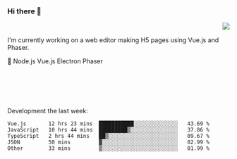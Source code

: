 ### Hi there 👋

<img align="right" src="https://github-readme-stats.vercel.app/api?username=jasonpanggo"/>

<br>
<p align="left">
I'm currently working on a web editor making H5 pages using Vue.js and Phaser.
</p>
<p align="left">
📖 Node.js Vue.js Electron Phaser
</p>
<br>
<br>
<br>
<br>

Development the last week:
<!--START_SECTION:waka-->
```text
Vue.js       12 hrs 23 mins  ███████████░░░░░░░░░░░░░░   43.69 % 
JavaScript   10 hrs 44 mins  █████████▒░░░░░░░░░░░░░░░   37.86 % 
TypeScript   2 hrs 44 mins   ██▒░░░░░░░░░░░░░░░░░░░░░░   09.67 % 
JSON         50 mins         ▓░░░░░░░░░░░░░░░░░░░░░░░░   02.99 % 
Other        33 mins         ▒░░░░░░░░░░░░░░░░░░░░░░░░   01.99 % 
```
<!--END_SECTION:waka-->

<!--
**JASONPANGGO/jasonpanggo** is a ✨ _special_ ✨ repository because its `README.md` (this file) appears on your GitHub profile.

Here are some ideas to get you started:

- 🔭 I’m currently working on ...
- 🌱 I’m currently learning ...
- 👯 I’m looking to collaborate on ...
- 🤔 I’m looking for help with ...
- 💬 Ask me about ...
- 📫 How to reach me: ...
- 😄 Pronouns: ...
- ⚡ Fun fact: ...
-->
